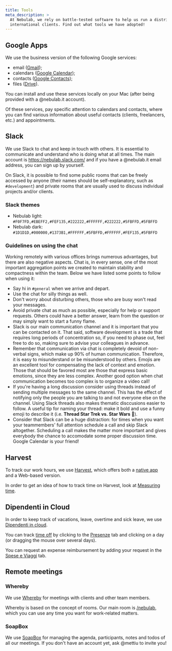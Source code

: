 ```yaml
---
title: Tools
meta_description: >
  At Nebulab, we rely on battle-tested software to help us run a distributed consulting firm with 
  international clients. Find out what tools we have adopted!
---
```

## Google Apps

We use the business version of the following Google services:

* email ([Gmail](https://mail.google.com));
* calendars ([Google Calendar](https://www.google.com/calendar/));
* contacts ([Google Contacts](https://www.google.com/contacts/));
* files ([Drive](https://drive.google.com)).

You can install and use these services locally on your Mac (after being provided with a @nebulab.it
account).

Of these services, pay specific attention to calendars and contacts, where you can find various
information about useful contacts (clients, freelancers, etc.) and appointments.

## Slack

We use Slack to chat and keep in touch with others. It is essential to communicate and understand
who is doing what at all times. The main account is <https://nebulab.slack.com/> and if you have a
@nebulab.it email address, you can sign up by yourself.

On Slack, it is possible to find some public rooms that can be freely accessed by anyone (their
names should be self-explanatory, such as `#development`) and private rooms that are usually used to
discuss individual projects and/or clients.

### Slack themes

* Nebulab light: `#F0F7FD,#EBEFF2,#FEF135,#222222,#FFFFFF,#222222,#5FBFFD,#5FBFFD`
* Nebulab dark: `#1D1D1D,#000000,#1373B1,#FFFFFF,#5FBFFD,#FFFFFF,#FEF135,#5FBFFD`

### Guidelines on using the chat

Working remotely with various offices brings numerous advantages, but there are also negative
aspects. Chat is, in every sense, one of the most important aggregation points we created to
maintain stability and compactness within the team. Below we have listed some points to follow when
using it:

* Say hi in `#general` when we arrive and depart.
* Use the chat for silly things as well.
* Don't worry about disturbing others, those who are busy won't read your messages.
* Avoid private chat as much as possible, especially for help or support requests. Others could
  have a better answer, learn from the question or may simply want to start a funny flame.
* Slack is our main communication channel and it is important that you can be contacted on it. That
  said, software development is a trade that requires long periods of concentration so, if you need
  to phase out, feel free to do so, making sure to advise your colleagues in advance.
* Remember that communication via chat is completely devoid of non-verbal signs, which make up 90%
  of human communication. Therefore, it is easy to misunderstand or be misunderstood by others.
  Emojis are an excellent tool for compensating the lack of context and emotion. Those that should
  be favored most are those that express basic emotions, since they are less complex. Another good
  option when chat communication becomes too complex is to organize a video call!
* If you're having a long discussion consider using threads instead of sending multiple messages
  to the same channel. This has the effect of notifying only the people you are talking to and not
  everyone else on the channel. Using Slack threads also makes thematic disccusions easier to follow.
  A useful tip for naming your thread: make it bold and use a funny emoji to describe it (i.e.
  **Thread Star Trek vs. Star Wars** 👾).
* Consider that Slack can be a huge distraction: for times when you want your teammembers' full
  attention schedule a call and skip Slack altogether. Scheduling a call makes the matter more
  important and gives everybody the chance to accomodate some proper discussion time. Google Calendar
  is your friend!

## Harvest

To track our work hours, we use [Harvest](https://nebulab.harvestapp.com/), which offers both a
[native app](https://www.getharvest.com/apps) and a Web-based version.

In order to get an idea of how to track time on Harvest, look at
[Measuring time](how-we-work/tracking-time).

## Dipendenti in Cloud

In order to keep track of vacations, leave, overtime and sick leave, we use
[Dipendenti in cloud](https://secure.dipendentincloud.it/app/dashboard).

You can track [time off](people-ops/paid-time-off-and-overtime)
by clicking to the [Presenze](https://secure.dipendentincloud.it/app/timesheet) tab and clicking on
a day (or dragging the mouse over several days).

You can request an expense reimbursement by adding your request in the
[Spese e Viaggi](https://secure.dipendentincloud.it/app/expenses) tab.

## Remote meetings

### Whereby

We use [Whereby](https://whereby.com/) for meetings with clients and other team members.

Whereby is based on the concept of rooms. Our main room is [/nebulab](https://appear.in/nebulab),
which you can use any time you want for work-related matters.

### SoapBox

We use [SoapBox](https://soapboxhq.com/) for managing the agenda, participants, notes and todos of
all our meetings. If you don't have an account yet, ask @mettiu to invite you!
